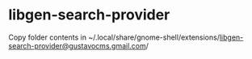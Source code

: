 # libgen-search-provider


Copy folder contents in ~/.local/share/gnome-shell/extensions/libgen-search-provider@gustavocms.gmail.com/
